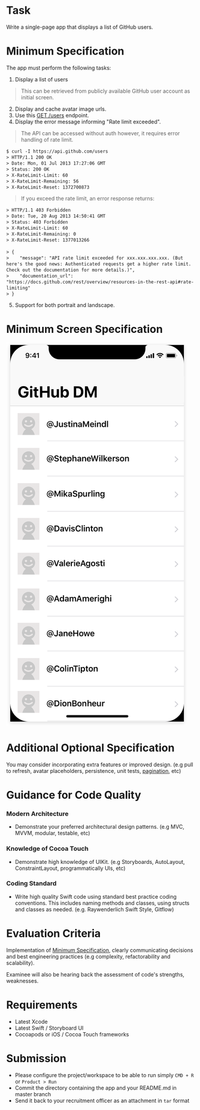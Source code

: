 # Task

Write a single-page app that displays a list of GitHub users.

# Minimum Specification

The app must perform the following tasks:

1. Display a list of users
> This can be retrieved from publicly available GitHub user account as initial screen.
2. Display and cache avatar image urls.
3. Use this [GET /users](https://api.github.com/users) endpoint.
4. Display the error message informing "Rate limit exceeded". 
> The API can be accessed without auth however, it requires error handling of rate limit.
```
$ curl -I https://api.github.com/users
> HTTP/1.1 200 OK
> Date: Mon, 01 Jul 2013 17:27:06 GMT
> Status: 200 OK
> X-RateLimit-Limit: 60
> X-RateLimit-Remaining: 56
> X-RateLimit-Reset: 1372700873
```
> If you exceed the rate limit, an error response returns:
```
> HTTP/1.1 403 Forbidden
> Date: Tue, 20 Aug 2013 14:50:41 GMT
> Status: 403 Forbidden
> X-RateLimit-Limit: 60
> X-RateLimit-Remaining: 0
> X-RateLimit-Reset: 1377013266

> {
>    "message": "API rate limit exceeded for xxx.xxx.xxx.xxx. (But here's the good news: Authenticated requests get a higher rate limit. Check out the documentation for more details.)",
>    "documentation_url": "https://docs.github.com/rest/overview/resources-in-the-rest-api#rate-limiting"
> }
```
5. Support for both portrait and landscape.

# Minimum Screen Specification
![](resources/example-screenshot.png)

# Additional Optional Specification
You may consider incorporating extra features or improved design. (e.g pull to refresh, avatar placeholders, persistence, unit tests, [pagination](https://docs.github.com/en/rest/reference/users#list-users), etc)

# Guidance for Code Quality 
### Modern Architecture
* Demonstrate your preferred architectural design patterns. (e.g MVC, MVVM, modular, testable, etc)

### Knowledge of Cocoa Touch
* Demonstrate high knowledge of UIKit. (e.g Storyboards, AutoLayout, ConstraintLayout, programmatically UIs, etc)

### Coding Standard
* Write high quality Swift code using standard best practice coding conventions. This includes naming methods and classes, using structs and classes as needed. (e.g. Raywenderlich Swift Style, Gitflow)

# Evaluation Criteria
Implementation of [Minimum Specification](#Minimum-Specification), clearly communicating decisions and best engineering practices (e.g complexity, refactorability and scalability). 

Examinee will also be hearing back the assessment of code's strengths, weaknesses.

# Requirements
* Latest Xcode
* Latest Swift / Storyboard UI
* Cocoapods or iOS / Cocoa Touch frameworks

# Submission
* Please configure the project/workspace to be able to run simply `CMD + R` or `Product > Run`
* Commit the directory containing the app and your README.md in master branch
* Send it back to your recruitment officer as an attachment in `tar` format
